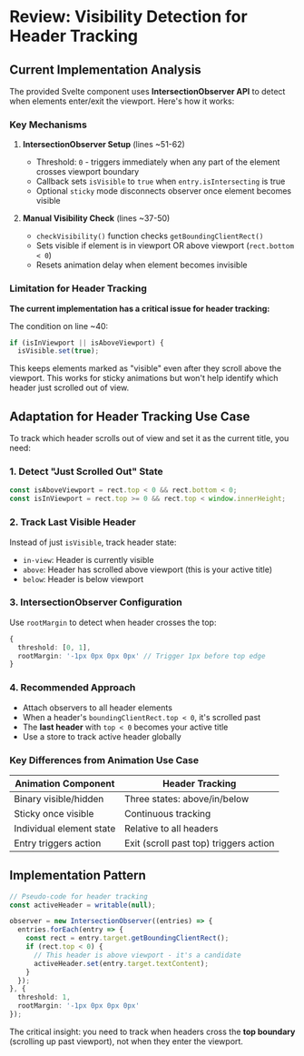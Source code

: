 # Review: Visibility Detection for Header Tracking

## Current Implementation Analysis

The provided Svelte component uses **IntersectionObserver API** to detect when elements enter/exit the viewport. Here's how it works:

### Key Mechanisms

1. **IntersectionObserver Setup** (lines ~51-62)
   - Threshold: `0` - triggers immediately when any part of the element crosses viewport boundary
   - Callback sets `isVisible` to `true` when `entry.isIntersecting` is true
   - Optional `sticky` mode disconnects observer once element becomes visible

2. **Manual Visibility Check** (lines ~37-50)
   - `checkVisibility()` function checks `getBoundingClientRect()`
   - Sets visible if element is in viewport OR above viewport (`rect.bottom < 0`)
   - Resets animation delay when element becomes invisible

### Limitation for Header Tracking

**The current implementation has a critical issue for header tracking:**

The condition on line ~40:
```typescript
if (isInViewport || isAboveViewport) {
  isVisible.set(true);
```

This keeps elements marked as "visible" even after they scroll above the viewport. This works for sticky animations but won't help identify which header just scrolled out of view.

## Adaptation for Header Tracking Use Case

To track which header scrolls out of view and set it as the current title, you need:

### 1. **Detect "Just Scrolled Out" State**
```typescript
const isAboveViewport = rect.top < 0 && rect.bottom < 0;
const isInViewport = rect.top >= 0 && rect.top < window.innerHeight;
```

### 2. **Track Last Visible Header**
Instead of just `isVisible`, track header state:
- `in-view`: Header is currently visible
- `above`: Header has scrolled above viewport (this is your active title)
- `below`: Header is below viewport

### 3. **IntersectionObserver Configuration**
Use `rootMargin` to detect when header crosses the top:
```typescript
{
  threshold: [0, 1],
  rootMargin: '-1px 0px 0px 0px' // Trigger 1px before top edge
}
```

### 4. **Recommended Approach**
- Attach observers to all header elements
- When a header's `boundingClientRect.top < 0`, it's scrolled past
- The **last header** with `top < 0` becomes your active title
- Use a store to track active header globally

### Key Differences from Animation Use Case
| Animation Component | Header Tracking |
|---|---|
| Binary visible/hidden | Three states: above/in/below |
| Sticky once visible | Continuous tracking |
| Individual element state | Relative to all headers |
| Entry triggers action | Exit (scroll past top) triggers action |

## Implementation Pattern

```typescript
// Pseudo-code for header tracking
const activeHeader = writable(null);

observer = new IntersectionObserver((entries) => {
  entries.forEach(entry => {
    const rect = entry.target.getBoundingClientRect();
    if (rect.top < 0) {
      // This header is above viewport - it's a candidate
      activeHeader.set(entry.target.textContent);
    }
  });
}, {
  threshold: 1,
  rootMargin: '-1px 0px 0px 0px'
});
```

The critical insight: you need to track when headers cross the **top boundary** (scrolling up past viewport), not when they enter the viewport.
